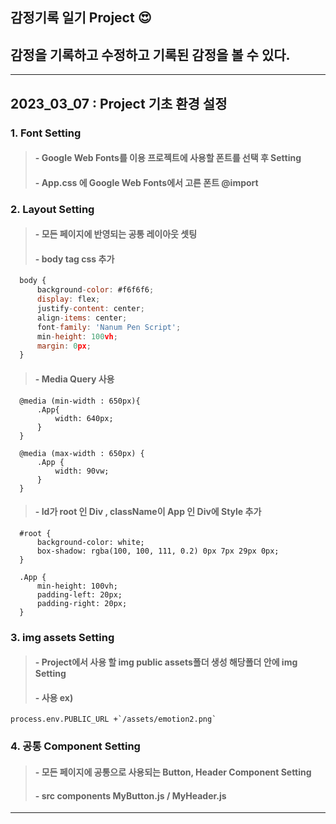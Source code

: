 ## 감정기록 일기 Project :heart_eyes:

## 감정을 기록하고 수정하고 기록된 감정을 볼 수 있다.

---

## 2023_03_07 : Project 기초 환경 설정

### 1. Font Setting

> #### - Google Web Fonts를 이용 프로젝트에 사용할 폰트를 선택 후 Setting
>
> #### - App.css 에 Google Web Fonts에서 고른 폰트 @import

### 2. Layout Setting

> #### - 모든 페이지에 반영되는 공통 레이아웃 셋팅
>
> #### - body tag css 추가

```javascript
  body {
      background-color: #f6f6f6;
      display: flex;
      justify-content: center;
      align-items: center;
      font-family: 'Nanum Pen Script';
      min-height: 100vh;
      margin: 0px;
  }
```

> #### - Media Query 사용

```
  @media (min-width : 650px){
      .App{
          width: 640px;
      }
  }

  @media (max-width : 650px) {
      .App {
          width: 90vw;
      }
  }
```

> #### - Id가 root 인 Div , className이 App 인 Div에 Style 추가

```
  #root {
      background-color: white;
      box-shadow: rgba(100, 100, 111, 0.2) 0px 7px 29px 0px;
  }

  .App {
      min-height: 100vh;
      padding-left: 20px;
      padding-right: 20px;
  }
```

### 3. img assets Setting

> #### - Project에서 사용 할 img public assets폴더 생성 해당폴더 안에 img Setting
>
> #### - 사용 ex)

```
process.env.PUBLIC_URL +`/assets/emotion2.png`
```

### 4. 공통 Component Setting

> #### - 모든 페이지에 공통으로 사용되는 Button, Header Component Setting
>
> #### - src components MyButton.js / MyHeader.js

---
